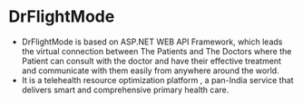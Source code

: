 # DrFlightMode
- DrFlightMode  is based on ASP.NET WEB API Framework, which leads the virtual connection between The Patients and The Doctors where the Patient can consult with the doctor and have their effective treatment and communicate with them easily from anywhere around the world. 
- It is a telehealth resource optimization platform , a pan-India service that delivers smart and comprehensive primary health care.
